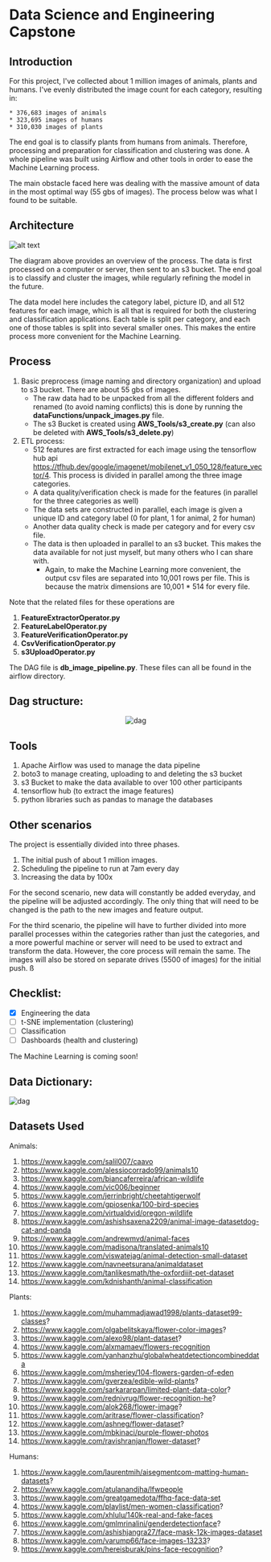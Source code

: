 # Data Science and Engineering Capstone

## Introduction
For this project, I've collected about 1 million images of animals, plants and humans. I've evenly distributed the image count for each category, resulting in: 

    * 376,683 images of animals
    * 323,695 images of humans
    * 310,030 images of plants

The end goal is to classify plants from humans from animals. Therefore, processing and preparation for classification and clustering was done. 
A whole pipeline was built using Airflow and other tools in order to ease the Machine Learning process. 

The main obstacle faced here was dealing with the massive 
amount of data in the most optimal way (55 gbs of images). The process below was what I found to be suitable. 

## Architecture

![alt text](./Diagrams/pipeline_model.png)

The diagram above provides an overview of the process. The data is first processed on a computer or server, then sent to an s3 bucket. The end goal is to 
classify and cluster the images, while regularly refining the model in the future. 

The data model here includes the category label, picture ID, and all 512 features for each image, which is all that is required for both the 
clustering and classification applications. Each table is split per category, and each one of those tables is split into several smaller ones. This 
makes the entire process more convenient for the Machine Learning. 

## Process
1. Basic preprocess (image naming and directory organization) and upload to s3 bucket. There are about 55 gbs of images.
    * The raw data had to be unpacked from all the different folders and renamed (to avoid naming conflicts) this is done by running the **dataFunctions/unpack_images.py** file. 
    * The s3 Bucket is created using **AWS_Tools/s3_create.py** (can also be deleted with **AWS_Tools/s3_delete.py**)
2. ETL process:
    * 512 features are first extracted for each image using the tensorflow hub api https://tfhub.dev/google/imagenet/mobilenet_v1_050_128/feature_vector/4. This process is divided 
    in parallel among the three image categories. 
    * A data quality/verification check is made for the features (in parallel for the three categories as well)
    * The data sets are constructed in parallel, each image is given a unique ID and category label (0 for plant, 1 for animal, 2 for human)
    * Another data quality check is made per category and for every csv file. 
    * The data is then uploaded in parallel to an s3 bucket. This makes the data available for not just myself, but many others who I can share with. 
        * Again, to make the Machine Learning more convenient, the output csv files are separated into 10,001 rows per file. This is because the matrix dimensions
        are 10,001 * 514 for every file. 

Note that the related files for these operations are
1. **FeatureExtractorOperator.py**
2. **FeatureLabelOperator.py**
3. **FeatureVerificationOperator.py**
4. **CsvVerificationOperator.py**
5. **s3UploadOperator.py**

The DAG file is **db_image_pipeline.py**. These files can all be found in the airflow directory.

## Dag structure:
<p align = "center">
    <img align="center" src="./Diagrams/dag2.png" alt="dag">
</p>

## Tools
1. Apache Airflow was used to manage the data pipeline
2. boto3 to manage creating, uploading to and deleting the s3 bucket 
3. s3 Bucket to make the data available to over 100 other participants
4. tensorflow hub (to extract the image features)
5. python libraries such as pandas to manage the databases

## Other scenarios
The project is essentially divided into three phases. 
1. The initial push of about 1 million images.
2. Scheduling the pipeline to run at 7am every day
3. Increasing the data by 100x

For the second scenario, new data will constantly be added everyday, and the pipeline will be adjusted accordingly. 
The only thing that will need to be changed is the path to the new images and feature output. 

For the third scenario, the pipeline will have to further divided into more parallel processes within the categories rather than just the categories, and a more powerful machine or server 
will need to be used to extract and transform the data. However, the core process will remain the same. The images will also be stored on
separate drives (5500 of images) for the initial push. ß

## Checklist:
- [x] Engineering the data <br>
- [ ] t-SNE implementation (clustering) <br>
- [ ] Classification <br>
- [ ] Dashboards (health and clustering)

The Machine Learning is coming soon!

## Data Dictionary:

<img align="center" src="./Diagrams/DataDictionary2.png" alt="dag">


## Datasets Used

Animals:
1. https://www.kaggle.com/salil007/caavo
2. https://www.kaggle.com/alessiocorrado99/animals10
3. https://www.kaggle.com/biancaferreira/african-wildlife
4. https://www.kaggle.com/vic006/beginner
5. https://www.kaggle.com/jerrinbright/cheetahtigerwolf
6. https://www.kaggle.com/gpiosenka/100-bird-species
7. https://www.kaggle.com/virtualdvid/oregon-wildlife
8. https://www.kaggle.com/ashishsaxena2209/animal-image-datasetdog-cat-and-panda
9. https://www.kaggle.com/andrewmvd/animal-faces
10. https://www.kaggle.com/madisona/translated-animals10
11. https://www.kaggle.com/viswatejag/animal-detection-small-dataset
12. https://www.kaggle.com/navneetsurana/animaldataset
13. https://www.kaggle.com/tanlikesmath/the-oxfordiiit-pet-dataset
14. https://www.kaggle.com/kdnishanth/animal-classification

Plants:
1. https://www.kaggle.com/muhammadjawad1998/plants-dataset99-classes?
2. https://www.kaggle.com/olgabelitskaya/flower-color-images?
3. https://www.kaggle.com/alexo98/plant-dataset?
4. https://www.kaggle.com/alxmamaev/flowers-recognition
5. https://www.kaggle.com/yanhanzhu/globalwheatdetectioncombineddata
6. https://www.kaggle.com/msheriey/104-flowers-garden-of-eden
7. https://www.kaggle.com/gverzea/edible-wild-plants?
8. https://www.kaggle.com/sarkararpan/limited-plant-data-color?
9. https://www.kaggle.com/rednivrug/flower-recognition-he?
10. https://www.kaggle.com/alok268/flower-image?
11. https://www.kaggle.com/aritrase/flower-classification?
12. https://www.kaggle.com/ashneg/flower-dataset?
13. https://www.kaggle.com/mbkinaci/purple-flower-photos
14. https://www.kaggle.com/ravishranjan/flower-dataset?

Humans: 
1. https://www.kaggle.com/laurentmih/aisegmentcom-matting-human-datasets?
2. https://www.kaggle.com/atulanandjha/lfwpeople
3. https://www.kaggle.com/greatgamedota/ffhq-face-data-set
4. https://www.kaggle.com/playlist/men-women-classification?
5. https://www.kaggle.com/xhlulu/140k-real-and-fake-faces
6. https://www.kaggle.com/gmlmrinalini/genderdetectionface?
7. https://www.kaggle.com/ashishjangra27/face-mask-12k-images-dataset
8. https://www.kaggle.com/varump66/face-images-13233?
9. https://www.kaggle.com/hereisburak/pins-face-recognition?